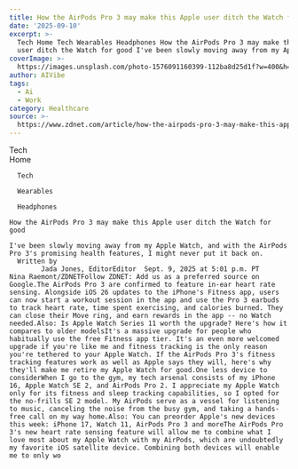 ```yaml
---
title: How the AirPods Pro 3 may make this Apple user ditch the Watch for good
date: '2025-09-10'
excerpt: >-
  Tech Home Tech Wearables Headphones How the AirPods Pro 3 may make this Apple
  user ditch the Watch for good I've been slowly moving away from my Apple...
coverImage: >-
  https://images.unsplash.com/photo-1576091160399-112ba8d25d1f?w=400&h=200&fit=crop&auto=format
author: AIVibe
tags:
  - Ai
  - Work
category: Healthcare
source: >-
  https://www.zdnet.com/article/how-the-airpods-pro-3-may-make-this-apple-user-ditch-the-watch-for-good/
---
```

Tech      
      Home
    
      Tech
    
      Wearables
    
      Headphones
       
    How the AirPods Pro 3 may make this Apple user ditch the Watch for good
     
    I've been slowly moving away from my Apple Watch, and with the AirPods Pro 3's promising health features, I might never put it back on.
      Written by 
            Jada Jones, EditorEditor  Sept. 9, 2025 at 5:01 p.m. PT                            Nina Raemont/ZDNETFollow ZDNET: Add us as a preferred source on Google.The AirPods Pro 3 are confirmed to feature in-ear heart rate sensing. Alongside iOS 26 updates to the iPhone's Fitness app, users can now start a workout session in the app and use the Pro 3 earbuds to track heart rate, time spent exercising, and calories burned. They can close their Move ring, and earn rewards in the app -- no Watch needed.Also: Is Apple Watch Series 11 worth the upgrade? Here's how it compares to older modelsIt's a massive upgrade for people who habitually use the free Fitness app tier. It's an even more welcomed upgrade if you're like me and fitness tracking is the only reason you're tethered to your Apple Watch. If the AirPods Pro 3's fitness tracking features work as well as Apple says they will, here's why they'll make me retire my Apple Watch for good.One less device to considerWhen I go to the gym, my tech arsenal consists of my iPhone 16, Apple Watch SE 2, and AirPods Pro 2. I appreciate my Apple Watch only for its fitness and sleep tracking capabilities, so I opted for the no-frills SE 2 model. My AirPods serve as a vessel for listening to music, canceling the noise from the busy gym, and taking a hands-free call on my way home.Also: You can preorder Apple's new devices this week: iPhone 17, Watch 11, AirPods Pro 3 and moreThe AirPods Pro 3's new heart rate sensing feature will allow me to combine what I love most about my Apple Watch with my AirPods, which are undoubtedly my favorite iOS satellite device. Combining both devices will enable me to only wo
